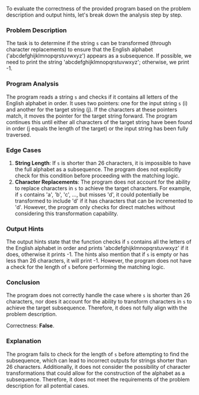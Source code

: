 To evaluate the correctness of the provided program based on the problem description and output hints, let's break down the analysis step by step.

### Problem Description
The task is to determine if the string `s` can be transformed (through character replacements) to ensure that the English alphabet ('abcdefghijklmnopqrstuvwxyz') appears as a subsequence. If possible, we need to print the string 'abcdefghijklmnopqrstuvwxyz'; otherwise, we print -1.

### Program Analysis
The program reads a string `s` and checks if it contains all letters of the English alphabet in order. It uses two pointers: one for the input string `s` (i) and another for the target string (j). If the characters at these pointers match, it moves the pointer for the target string forward. The program continues this until either all characters of the target string have been found in order (j equals the length of the target) or the input string has been fully traversed.

### Edge Cases
1. **String Length**: If `s` is shorter than 26 characters, it is impossible to have the full alphabet as a subsequence. The program does not explicitly check for this condition before proceeding with the matching logic.
2. **Character Replacements**: The program does not account for the ability to replace characters in `s` to achieve the target characters. For example, if `s` contains 'a', 'b', 'c', ..., but misses 'd', it could potentially be transformed to include 'd' if it has characters that can be incremented to 'd'. However, the program only checks for direct matches without considering this transformation capability.

### Output Hints
The output hints state that the function checks if `s` contains all the letters of the English alphabet in order and prints 'abcdefghijklmnopqrstuvwxyz' if it does, otherwise it prints -1. The hints also mention that if `s` is empty or has less than 26 characters, it will print -1. However, the program does not have a check for the length of `s` before performing the matching logic.

### Conclusion
The program does not correctly handle the case where `s` is shorter than 26 characters, nor does it account for the ability to transform characters in `s` to achieve the target subsequence. Therefore, it does not fully align with the problem description.

Correctness: **False**. 

### Explanation
The program fails to check for the length of `s` before attempting to find the subsequence, which can lead to incorrect outputs for strings shorter than 26 characters. Additionally, it does not consider the possibility of character transformations that could allow for the construction of the alphabet as a subsequence. Therefore, it does not meet the requirements of the problem description for all potential cases.